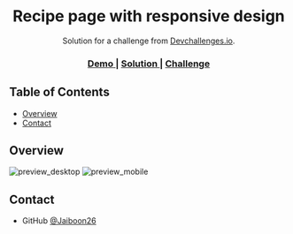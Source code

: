 <!-- Please update value in the {}  -->

<h1 align="center">Recipe page with responsive design</h1>

<div align="center">
   Solution for a challenge from  <a href="http://devchallenges.io" target="_blank">Devchallenges.io</a>.
</div>

<div align="center">
  <h3>
    <a href="https://{your-demo-link.your-domain}">
      Demo
    </a>
    <span> | </span>
    <a href="https://{your-url-to-the-solution}">
      Solution
    </a>
    <span> | </span>
    <a href="https://{your-url-to-the-challenge}">
      Challenge
    </a>
  </h3>
</div>

<!-- TABLE OF CONTENTS -->

## Table of Contents

- [Overview](#overview)
- [Contact](#contact)

<!-- OVERVIEW -->

## Overview

![preview_desktop](https://github.com/Jaiboon26/responsive_recipe_page/assets/133299258/47657537-cbff-4a9a-a765-76f6614e8fe5)
![preview_mobile](https://github.com/Jaiboon26/responsive_recipe_page/assets/133299258/79801346-fe46-4ead-b741-fc5df9b1c490)

## Contact

- GitHub [@Jaiboon26](https://github.com/Jaiboon26)
